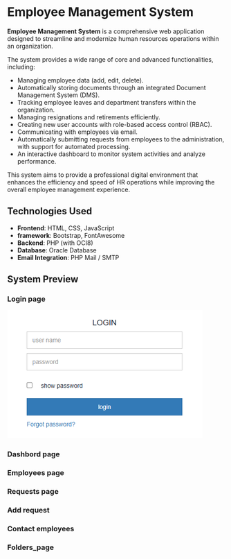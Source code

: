 # Employee Management System

**Employee Management System** is a comprehensive web application designed to streamline and modernize human resources operations within an organization.

The system provides a wide range of core and advanced functionalities, including:

- Managing employee data (add, edit, delete).
- Automatically storing documents through an integrated Document Management System (DMS).
- Tracking employee leaves and department transfers within the organization.
- Managing resignations and retirements efficiently.
- Creating new user accounts with role-based access control (RBAC).
- Communicating with employees via email.
- Automatically submitting requests from employees to the administration, with support for automated processing.
- An interactive dashboard to monitor system activities and analyze performance.

This system aims to provide a professional digital environment that enhances the efficiency and speed of HR operations while improving the overall employee management experience.

## Technologies Used

- **Frontend**: HTML, CSS, JavaScript
- **framework**: Bootstrap, FontAwesome
- **Backend**: PHP (with OCI8)
- **Database**: Oracle Database
- **Email Integration**: PHP Mail / SMTP

## System Preview

### Login page

![Login](screenshots/Login-page.png)

### Dashbord page

### Employees page

### Requests page

### Add request

### Contact employees

### Folders_page

